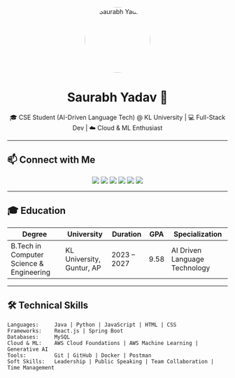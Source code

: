 <p align="center">
  <img src="assets/Profile.jpg" alt="Saurabh Yadav" width="150" style="border-radius:50%">
</p>

<h1 align="center">Saurabh Yadav 👋</h1>

<p align="center">
🎓 CSE Student (AI-Driven Language Tech) @ KL University | 💻 Full-Stack Dev | ☁️ Cloud & ML Enthusiast
</p>

---

## 📫 Connect with Me

<p align="center">
<a href="mailto:saurabhklu.ai@gmail.com"><img src="https://img.shields.io/badge/Email-saurabhklu.ai@gmail.com-blue?style=for-the-badge&logo=gmail"></a>
<a href="https://www.linkedin.com/in/wraithklu"><img src="https://img.shields.io/badge/LinkedIn-wraithklu-blue?style=for-the-badge&logo=linkedin"></a>
<a href="https://github.com/wraith-klu"><img src="https://img.shields.io/badge/GitHub-wraith-klu-black?style=for-the-badge&logo=github"></a>
<a href="https://wraithklu.vercel.app/"><img src="https://img.shields.io/badge/Portfolio-Visit-brightgreen?style=for-the-badge&logo=vercel"></a>
<a href="https://leetcode.com/u/wraith_sky/"><img src="https://img.shields.io/badge/LeetCode-wraith_sky-orange?style=for-the-badge&logo=leetcode"></a>
<a href="https://codeforces.com/profile/wraithklu"><img src="https://img.shields.io/badge/Codeforces-wraithklu-blue?style=for-the-badge&logo=codeforces"></a>
</p>

---

## 🎓 Education

| Degree | University | Duration | GPA | Specialization |
|--------|------------|----------|-----|----------------|
| B.Tech in Computer Science & Engineering | KL University, Guntur, AP | 2023 – 2027 | 9.58 | AI Driven Language Technology |

---

## 🛠️ Technical Skills

```text
Languages:     Java | Python | JavaScript | HTML | CSS
Frameworks:    React.js | Spring Boot
Databases:     MySQL
Cloud & ML:    AWS Cloud Foundations | AWS Machine Learning | Generative AI
Tools:         Git | GitHub | Docker | Postman
Soft Skills:   Leadership | Public Speaking | Team Collaboration | Time Management
